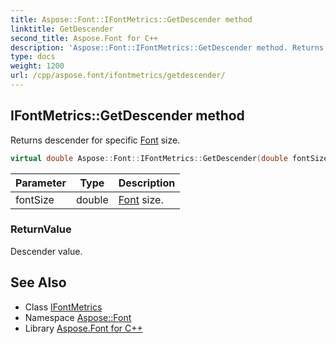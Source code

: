 ```yaml
---
title: Aspose::Font::IFontMetrics::GetDescender method
linktitle: GetDescender
second_title: Aspose.Font for C++
description: 'Aspose::Font::IFontMetrics::GetDescender method. Returns descender for specific Font size in C++.'
type: docs
weight: 1200
url: /cpp/aspose.font/ifontmetrics/getdescender/
---
```

## IFontMetrics::GetDescender method


Returns descender for specific [Font](../../font/) size.

```cpp
virtual double Aspose::Font::IFontMetrics::GetDescender(double fontSize)=0
```


| Parameter | Type | Description |
| --- | --- | --- |
| fontSize | double | [Font](../../font/) size. |

### ReturnValue

Descender value.

## See Also

* Class [IFontMetrics](../)
* Namespace [Aspose::Font](../../)
* Library [Aspose.Font for C++](../../../)
